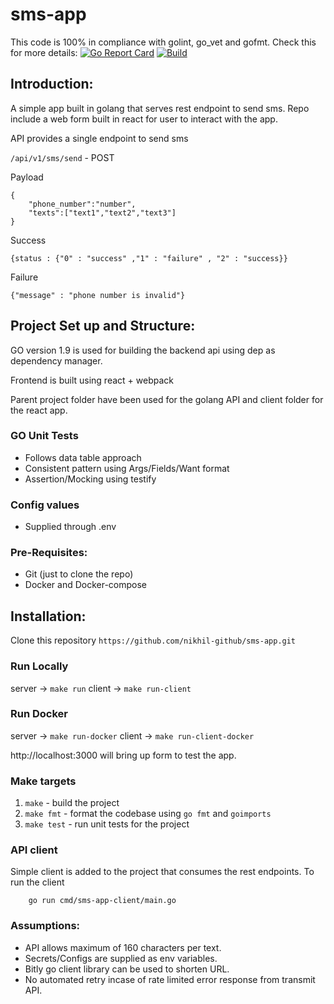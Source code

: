 # sms-app

This code is 100% in compliance with golint, go_vet and gofmt. Check this for more details: [![Go Report Card](https://goreportcard.com/badge/github.com/nikhil-github/sms-app)]( https://goreportcard.com/report/github.com/nikhil-github/sms-app ) [![Build](https://travis-ci.org/nikhil-github/sms-app.svg?branch=master)](https://travis-ci.org/nikhil-github/sms-app)


## Introduction:

A simple app built in golang that serves rest endpoint to send sms. Repo include a web form built in react for user to interact with the app.

API provides a single endpoint to send sms

`/api/v1/sms/send` - POST

Payload

```
{
    "phone_number":"number",
    "texts":["text1","text2","text3"]
}
```
Success 

```{status : {"0" : "success" ,"1" : "failure" , "2" : "success}}```

Failure

```{"message" : "phone number is invalid"}```

## Project Set up and Structure:

GO version 1.9 is used for building the backend api using dep as dependency manager.

Frontend is built using react + webpack

Parent project folder have been used for the golang API and client folder for the react app.

### GO Unit Tests
- Follows data table approach
- Consistent pattern using Args/Fields/Want format
- Assertion/Mocking using testify

### Config values
- Supplied through .env 

### Pre-Requisites:
- Git (just to clone the repo)
- Docker and Docker-compose

## Installation:
 Clone this repository
`https://github.com/nikhil-github/sms-app.git`

### Run Locally

server -> `make run`
client -> `make run-client`

### Run Docker

server -> `make run-docker`
client -> `make run-client-docker`

http://localhost:3000 will bring up form to test the app.


### Make targets

1. `make` - build the project
2. `make fmt` - format the codebase using `go fmt` and `goimports`
3. `make test` - run unit tests for the project


### API client

Simple client is added to the project that consumes the rest endpoints.
To run the client

```
    go run cmd/sms-app-client/main.go

```
### Assumptions:
- API allows maximum of 160 characters per text.
- Secrets/Configs are supplied as env variables.
- Bitly go client library can be used to shorten URL.
- No automated retry incase of rate limited error response from transmit API.
